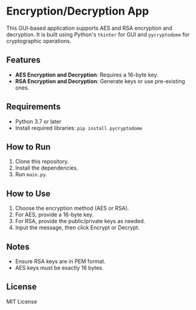 
# Encryption/Decryption App

This GUI-based application supports AES and RSA encryption and decryption. It is built using Python's `tkinter` for GUI and `pycryptodome` for cryptographic operations.

## Features
- **AES Encryption and Decryption**: Requires a 16-byte key.
- **RSA Encryption and Decryption**: Generate keys or use pre-existing ones.

## Requirements
- Python 3.7 or later
- Install required libraries: `pip install pycryptodome`

## How to Run
1. Clone this repository.
2. Install the dependencies.
3. Run `main.py`.

## How to Use
1. Choose the encryption method (AES or RSA).
2. For AES, provide a 16-byte key.
3. For RSA, provide the public/private keys as needed.
4. Input the message, then click Encrypt or Decrypt.

## Notes
- Ensure RSA keys are in PEM format.
- AES keys must be exactly 16 bytes.

## License
MIT License
